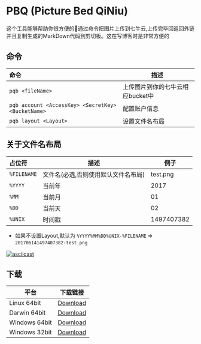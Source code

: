 # PBQ (Picture Bed QiNiu)
这个工具能够帮助你很方便的通过命令把图片上传到七牛云,上传完毕回返回外链并且复制生成的MarkDown代码到剪切板。这在写博客时是非常方便的

## 命令
|命令|描述
|:-|-|
|`pqb <fileName>` | 上传图片到你的七牛云相应bucket中 |
|`pqb account <AccessKey> <SecretKey> <BucketName>` | 配置账户信息|
|`pqb layout <Layout>` | 设置文件名布局|

## 关于文件名布局

|占位符|描述|例子|
|:-|-|-|
|`%FILENAME` | 文件名(必选,否则使用默认文件名布局) |test.png|
|`%YYYY` | 当前年 |2017|
|`%MM` | 当前月 |01|
|`%DD` | 当前天 |02|
|`%UNIX` | 时间戳 |1497407382|

- 如果不设置Layout,默认为 `%YYYY%MM%DD%UNIX-%FILENAME` => `201706141497407382-test.png`

[![asciicast](https://asciinema.org/a/6ga6ab4k5jp9g6wf90g3kh7a8.png)](https://asciinema.org/a/6ga6ab4k5jp9g6wf90g3kh7a8)

## 下载
|平台|下载链接|
|-|-|
|Linux 64bit|[Download](http://ohrkcds09.bkt.clouddn.com/pbq-1.0-linux64.zip)|
|Darwin 64bit|[Download](http://ohrkcds09.bkt.clouddn.com/pbq-1.0-darwin64.zip)|
|Windows 64bit|[Download](http://ohrkcds09.bkt.clouddn.com/pbq-1.0-win64.zip)|
|Windows 32bit|[Download](http://ohrkcds09.bkt.clouddn.com/pbq-1.0-win32.zip)|